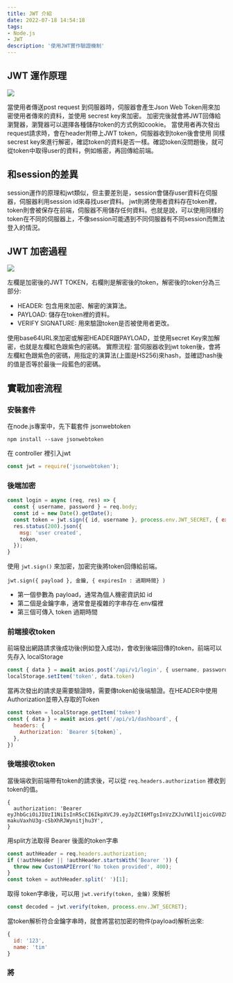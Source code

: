 ```yaml
---
title: JWT 介紹
date: 2022-07-18 14:54:18
tags:
- Node.js
- JWT
description: '使用JWT實作驗證機制'
---
```


## JWT 運作原理

![](https://cdn-images-1.medium.com/max/1100/1*_B02lJ2aSxKt4bCh7Q1-ZA.png)

當使用者傳送post request 到伺服器時，伺服器會產生Json Web Token用來加密使用者傳來的資料，並使用 secrest key來加密。
加密完後就會將JWT回傳給瀏覽器，瀏覽器可以選擇各種儲存token的方式例如cookie。
當使用者再次發出request請求時，會在header附帶上JWT token，伺服器收到token後會使用 同樣secrest key來進行解密，確認token的資料是否一樣。確認token沒問題後，就可從token中取得user的資料，例如帳密，再回傳給前端。

## 和session的差異

session運作的原理和jwt類似，但主要差別是，session會儲存user資料在伺服器，伺服器利用session id來尋找user資料。
jwt則將使用者資料存在token裡，token則會被保存在前端，伺服器不用儲存任何資料。也就是說，可以使用同樣的token在不同的伺服器上，不像session可能遇到不同伺服器有不同session而無法登入的情況。

## JWT 加密過程

![](https://cdn-images-1.medium.com/max/1100/1*HptXxES6PVfkrYYNNAGERw.png)

左欄是加密後的JWT TOKEN，右欄則是解密後的token，解密後的token分為三部分:
- HEADER:  包含用來加密、解密的演算法。
- PAYLOAD: 儲存在token裡的資料。
- VERIFY SIGNATURE: 用來驗證token是否被使用者更改。

使用base64URL來加密或解密HEADER跟PAYLOAD，並使用secret Key來加解密，也就是左欄紅色跟紫色的密碼。
實際流程: 當伺服器收到jwt token後，會將左欄紅色跟紫色的密碼，用指定的演算法(上圖是HS256)來hash，並確認hash後的值是否等於最後一段藍色的密碼。

## 實戰加密流程

### 安裝套件

在node.js專案中，先下載套件 jsonwebtoken

```
npm install --save jsonwebtoken 
```

在 controller 裡引入jwt

``` js
const jwt = require('jsonwebtoken');
```

### 後端加密

``` js
const login = async (req, res) => {
  const { username, password } = req.body;
  const id = new Date().getDate();
  const token = jwt.sign({ id, username }, process.env.JWT_SECRET, { expiresIn: '30d' })
  res.status(200).json({
    msg: 'user created',
    token,
  });
}
```

使用 `jwt.sign()` 來加密，加密完後將token回傳給前端。

```
jwt.sign({ payload }, 金鑰, { expiresIn : 過期時間} )
```

- 第一個參數為 payload，通常為個人機密資訊如 id 
- 第二個是金鑰字串，通常會是複雜的字串存在.env檔裡
- 第三個可傳入 token 過期時間

### 前端接收token

前端發出網路請求後成功後(例如登入成功)，會收到後端回傳的token，前端可以先存入 localStorage

``` js
const { data } = await axios.post('/api/v1/login', { username, password })
localStorage.setItem('token', data.token)
```

當再次發出的請求是需要驗證時，需要傳token給後端驗證。在HEADER中使用Authorization並帶入存取的Token

``` js
const token = localStorage.getItem('token')
const { data } = await axios.get('/api/v1/dashboard', {
  headers: {
    Authorization: `Bearer ${token}`,
  },
})
```

### 後端接收token

當後端收到前端帶有token的請求後，可以從 `req.headers.authorization` 裡收到token的值。

```
{
  authorization: 'Bearer eyJhbGciOiJIUzI1NiIsInR5cCI6IkpXVCJ9.eyJpZCI6MTgsInVzZXJuYW1lIjoicGV0ZXIiLCJpYXQiOjE2NTgxMjk2OTQsImV4cCI6MTY2MDcyMTY5NH0.4RNbP5jIx9GU1-makuVaxhU3g-cSbXhRJWynitjhu3Y',
}
```

用split方法取得 Bearer 後面的token字串

``` js
const authHeader = req.headers.authorization;
if (!authHeader || !authHeader.startsWith('Bearer ')) {
  throw new CustomAPIError('No token provided', 400);
}
const token = authHeader.split(' ')[1];
```

取得 token字串後，可以用 `jwt.verify(token, 金鑰)` 來解析

``` js
const decoded = jwt.verify(token, process.env.JWT_SECRET);
```

當token解析符合金鑰字串時，就會將當初加密的物件(payload)解析出來:

``` js
{
  id: '123',
  name: 'tim'
}
```

### 將











